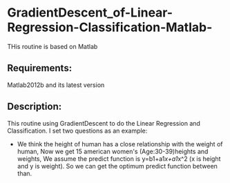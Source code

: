 # GradientDescent_of-Linear-Regression-Classification-Matlab-
THis routine is based on Matlab 
## Requirements:
Matlab2012b and its latest version
## Description:
This routine using GradientDescent to do the Linear Regression and Classification. I set two questions as an example:
* We think the height of human has a close relationship with the weight of human, Now we get 15 american women's (Age:30-39)heights and weights, We assume the predict function is y=b1+a1*x+a1*x^2 (x is height and y is weight). So we can get the optimum predict function between than.

